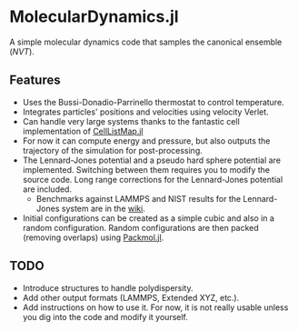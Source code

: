 # MolecularDynamics.jl

A simple molecular dynamics code that samples the canonical ensemble ($`NVT`$).

## Features

- Uses the Bussi-Donadio-Parrinello thermostat to control temperature.
- Integrates particles' positions and velocities using velocity Verlet.
- Can handle very large systems thanks to the fantastic cell implementation of [CellListMap.jl](https://github.com/m3g/CellListMap.jl)
- For now it can compute energy and pressure, but also outputs the trajectory of the simulation for post-processing.
- The Lennard-Jones potential and a pseudo hard sphere potential are implemented. Switching between them requires you to modify the source code. Long range corrections for the Lennard-Jones potential are included.
  - Benchmarks against LAMMPS and NIST results for the Lennard-Jones system are in the [wiki](https://github.com/edwinb-ai/MolecularDynamics.jl/wiki/Lennard%E2%80%90Jones-results).
- Initial configurations can be created as a simple cubic and also in a random configuration. Random configurations are then packed (removing overlaps) using [Packmol.jl](https://github.com/m3g/Packmol.jl).

## TODO
- Introduce structures to handle polydispersity.
- Add other output formats (LAMMPS, Extended XYZ, etc.).
- Add instructions on how to use it. For now, it is not really usable unless you dig into the code and modify it yourself.
